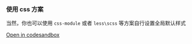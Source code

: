 ### 使用 css 方案

当然，你也可以使用 `css-module` 或者 `less\scss` 等方案自行设置全局默认样式

[Open in codesandbox](https://codesandbox.io/s/pftxi)
